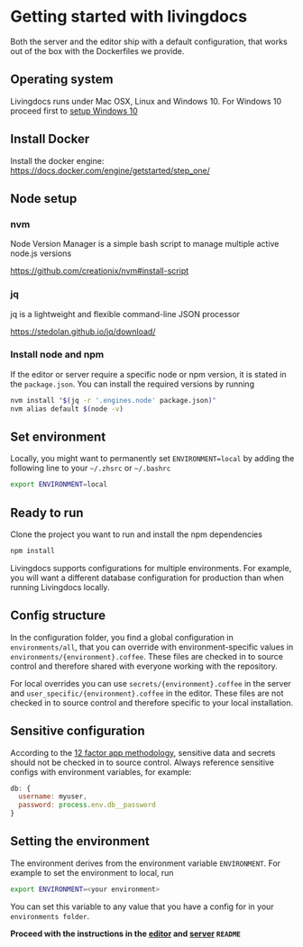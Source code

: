 # Getting started with livingdocs

Both the server and the editor ship with a default configuration, that works out of the box with the Dockerfiles we provide.

## Operating system

Livingdocs runs under Mac OSX, Linux and Windows 10. For Windows 10 proceed first to [setup Windows 10](./setup_windows10)

## Install Docker

Install the docker engine:
https://docs.docker.com/engine/getstarted/step_one/

## Node setup

### nvm

Node Version Manager is a simple bash script to manage multiple active node.js versions

https://github.com/creationix/nvm#install-script

### jq

jq is a lightweight and flexible command-line JSON processor

https://stedolan.github.io/jq/download/

### Install node and npm

If the editor or server require a specific node or npm version, it is stated in the `package.json`. You can install the required versions by running   

```bash
nvm install "$(jq -r '.engines.node' package.json)"
nvm alias default $(node -v)
```

## Set environment

Locally, you might want to permanently set `ENVIRONMENT=local` by adding the following line to your `~/.zhsrc` or `~/.bashrc`
```bash
export ENVIRONMENT=local
```

## Ready to run

Clone the project you want to run and install the npm dependencies

```bash
npm install
```

Livingdocs supports configurations for multiple environments.
For example, you will want a different database configuration for production than when running Livingdocs locally.   

## Config structure

In the configuration folder, you find a global configuration in `environments/all`, that you can override with
environment-specific values in `environments/{environment}.coffee`. These files are checked in to source control and therefore shared with everyone working with the repository.

For local overrides you can use `secrets/{environment}.coffee` in the server and `user_specific/{environment}.coffee` in the editor. These files are not checked in to source control and therefore specific to your local installation.

## Sensitive configuration

According to the [12 factor app methodology](https://12factor.net/config), sensitive data and secrets should not be checked in to source control.
Always reference sensitive configs with environment variables, for example:

```js
db: {
  username: myuser,
  password: process.env.db__password
}
```

## Setting the environment

The environment derives from the environment variable `ENVIRONMENT`.
For example to set the environment to local, run

```bash
export ENVIRONMENT=<your environment>
```

You can set this variable to any value that you have a config for in your `environments folder`.


**Proceed with the instructions in the [editor](https://github.com/livingdocsIO/livingdocs-editor) and [server](https://github.com/livingdocsIO/livingdocs-server)  `README`**
